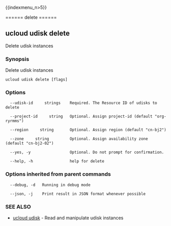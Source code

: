 {{indexmenu_n>5}}

====== delete ======

## ucloud udisk delete

Delete udisk instances

### Synopsis

Delete udisk instances

```
ucloud udisk delete [flags]
```

### Options

```
  --udisk-id     strings    Required. The Resource ID of udisks to delete 

  --project-id     string   Optional. Assign project-id (default "org-ryrmms") 

  --region     string       Optional. Assign region (default "cn-bj2") 

  --zone     string         Optional. Assign availability zone (default "cn-bj2-02") 

  --yes, -y                 Optional. Do not prompt for confirmation. 

  --help, -h                help for delete 

```

### Options inherited from parent commands

```
  --debug, -d   Running in debug mode 

  --json, -j    Print result in JSON format whenever possible 

```

### SEE ALSO

* [ucloud udisk](software/cli/cmd/ucloud/udisk)	 - Read and manipulate udisk instances

